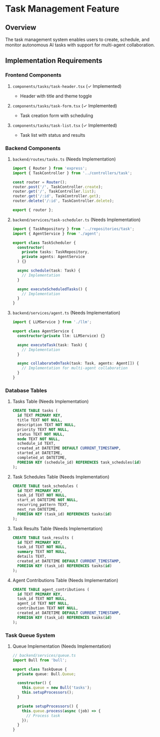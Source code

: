 # Task Management Feature

## Overview
The task management system enables users to create, schedule, and monitor autonomous AI tasks with support for multi-agent collaboration.

## Implementation Requirements

### Frontend Components
1. `components/tasks/task-header.tsx` (✓ Implemented)
   - Header with title and theme toggle

2. `components/tasks/task-form.tsx` (✓ Implemented)
   - Task creation form with scheduling

3. `components/tasks/task-list.tsx` (✓ Implemented)
   - Task list with status and results

### Backend Components
1. `backend/routes/tasks.ts` (Needs Implementation)
   ```typescript
   import { Router } from 'express';
   import { TaskController } from '../controllers/task';

   const router = Router();
   router.post('/', TaskController.create);
   router.get('/', TaskController.list);
   router.get('/:id', TaskController.get);
   router.delete('/:id', TaskController.delete);

   export { router };
   ```

2. `backend/services/task-scheduler.ts` (Needs Implementation)
   ```typescript
   import { TaskRepository } from '../repositories/task';
   import { AgentService } from './agent';

   export class TaskScheduler {
     constructor(
       private tasks: TaskRepository,
       private agents: AgentService
     ) {}

     async schedule(task: Task) {
       // Implementation
     }

     async executeScheduledTasks() {
       // Implementation
     }
   }
   ```

3. `backend/services/agent.ts` (Needs Implementation)
   ```typescript
   import { LLMService } from './llm';

   export class AgentService {
     constructor(private llm: LLMService) {}

     async executeTask(task: Task) {
       // Implementation
     }

     async collaborateOnTask(task: Task, agents: Agent[]) {
       // Implementation for multi-agent collaboration
     }
   }
   ```

### Database Tables
1. Tasks Table (Needs Implementation)
   ```sql
   CREATE TABLE tasks (
     id TEXT PRIMARY KEY,
     title TEXT NOT NULL,
     description TEXT NOT NULL,
     priority TEXT NOT NULL,
     status TEXT NOT NULL,
     mode TEXT NOT NULL,
     schedule_id TEXT,
     created_at DATETIME DEFAULT CURRENT_TIMESTAMP,
     started_at DATETIME,
     completed_at DATETIME,
     FOREIGN KEY (schedule_id) REFERENCES task_schedules(id)
   );
   ```

2. Task Schedules Table (Needs Implementation)
   ```sql
   CREATE TABLE task_schedules (
     id TEXT PRIMARY KEY,
     task_id TEXT NOT NULL,
     start_at DATETIME NOT NULL,
     recurring_pattern TEXT,
     next_run DATETIME,
     FOREIGN KEY (task_id) REFERENCES tasks(id)
   );
   ```

3. Task Results Table (Needs Implementation)
   ```sql
   CREATE TABLE task_results (
     id TEXT PRIMARY KEY,
     task_id TEXT NOT NULL,
     summary TEXT NOT NULL,
     details TEXT,
     created_at DATETIME DEFAULT CURRENT_TIMESTAMP,
     FOREIGN KEY (task_id) REFERENCES tasks(id)
   );
   ```

4. Agent Contributions Table (Needs Implementation)
   ```sql
   CREATE TABLE agent_contributions (
     id TEXT PRIMARY KEY,
     task_id TEXT NOT NULL,
     agent_id TEXT NOT NULL,
     contribution TEXT NOT NULL,
     created_at DATETIME DEFAULT CURRENT_TIMESTAMP,
     FOREIGN KEY (task_id) REFERENCES tasks(id)
   );
   ```

### Task Queue System
1. Queue Implementation (Needs Implementation)
   ```typescript
   // backend/services/queue.ts
   import Bull from 'bull';

   export class TaskQueue {
     private queue: Bull.Queue;

     constructor() {
       this.queue = new Bull('tasks');
       this.setupProcessors();
     }

     private setupProcessors() {
       this.queue.process(async (job) => {
         // Process task
       });
     }
   }
   ```